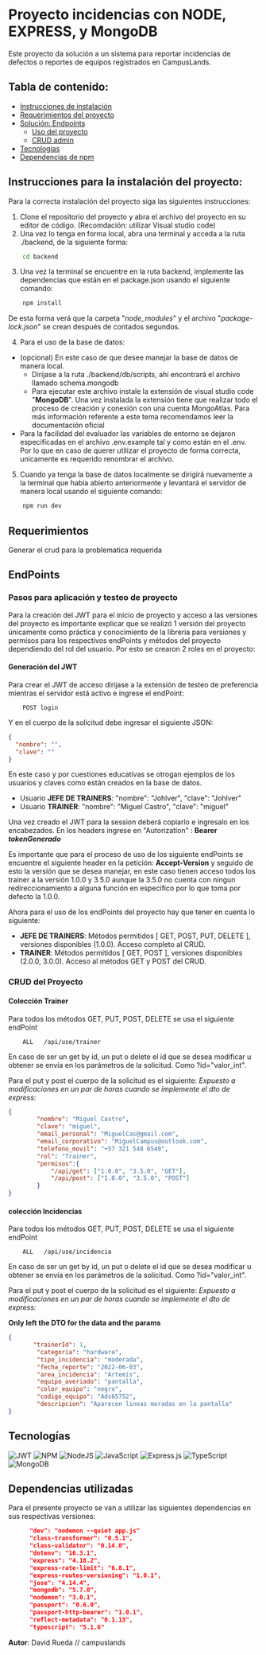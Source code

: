 # Proyecto incidencias con NODE, EXPRESS, y MongoDB

Este proyecto da solución a un sistema para reportar incidencias de defectos o reportes de equipos registrados en CampusLands.



## Tabla de contenido:

- [Instrucciones de instalación](#instrucciones-para-la-instalación-del-proyecto)
- [Requerimientos del proyecto](#requerimientos)
- [Solución: Endpoints](#endpoints) 
    - [Uso del proyecto](#pasos-para-aplicación-y-testeo-de-proyecto)
    - [CRUD admin](#crud-del-proyecto)
- [Tecnologias](#tecnologías)
- [Dependencias de npm](#dependencias-utilizadas)

## Instrucciones para la instalación del proyecto:

Para la correcta instalación del proyecto siga las siguientes instrucciones: 

1. Clone el repositorio del proyecto y abra el archivo del proyecto en su editor de código. (Recomdación: utilizar Visual studio code)
2. Una vez lo tenga en forma local, abra una terminal y acceda a la ruta ./backend, de la siguiente forma: 
```bash
    cd backend
``` 
3. Una vez la terminal se encuentre en la ruta backend, implemente las dependencias que están en el package.json usando el siguiente comando:
```bash
    npm install
``` 
De esta forma verá que la carpeta "*node_modules*" y el archivo "*package-lock.json*" se crean después de contados segundos. 

4.  Para el uso de la base de datos:
* (opcional)  En este caso de que desee manejar la base de datos de manera local.  
    * Dirijase a la ruta ./backend/db/scripts, ahí encontrará el archivo llamado schema.mongodb
    * Para ejecutar este archivo instale la extensión de visual studio code "**MongoDB**". Una vez instalada la extensión tiene que realizar todo el proceso de creación y conexión con una cuenta MongoAtlas. Para más información referente a este tema recomendamos leer la documentación oficial
* Para la facilidad del evaluador las variables de entorno se dejaron especificadas en el archivo .env.example tal y como están en el .env. Por lo que en caso de querer utilizar el proyecto de forma correcta, unicamente es requerido renombrar el archivo. 

5. Cuando ya tenga la base de datos localmente se dirigirá nuevamente a la terminal que había abierto anteriormente y levantará el servidor de manera local usando el siguiente comando: 
```bash
    npm run dev
```




## Requerimientos

Generar el crud para la problematica requerida

## EndPoints 

### Pasos para aplicación y testeo de proyecto

Para la creación del JWT para el inicio de proyecto y acceso a las versiones del proyecto es importante explicar que se realizó 1 versión del proyecto únicamente como práctica y conocimiento de la libreria para versiones y permisos para los respectivos endPoints y métodos del proyecto dependiendo del rol del usuario. Por esto se crearon 2 roles en el proyecto:


#### Generación del JWT

Para crear el JWT de acceso dirijase a la extensión de testeo de preferencia mientras el servidor está activo e ingrese el endPoint:

```http
    POST login
```

Y en el cuerpo de la solicitud debe ingresar el siguiente JSON:
```JSON
{
  "nombre": "",
  "clave": ""
}
```
En este caso y por cuestiones educativas se otrogan ejemplos de los usuarios y claves como están creados en la base de datos.
* Usuario **JEFE DE TRAINERS**:  "nombre": "Johlver", "clave": "Johlver"
* Usuario **TRAINER**:  "nombre": "Miguel Castro", "clave": "miguel"


Una vez creado el JWT para la session deberá copiarlo e ingresalo en los encabezados.
En los headers ingrese en "Autorization" : **Bearer *tokenGenerado***

Es importante que para el proceso de uso de los siguiente endPoints se encuentre el siguiente header en la petición:  **Accept-Version** y seguido de esto la versión que se desea manejar, en este caso tienen acceso todos los trainer a la versión 1.0.0 y 3.5.0 aunque la 3.5.0 no cuenta con ningun redireccionamiento a alguna función en específico por lo que toma por defecto la 1.0.0.



Ahora para el uso de los endPoints del proyecto hay que tener en cuenta lo siguiente:

* **JEFE DE TRAINERS**: Métodos permitidos [ GET, POST, PUT, DELETE ], versiones disponibles (1.0.0). Acceso completo al CRUD.
* **TRAINER**: Métodos permitidos [ GET, POST ], versiones disponibles (2.0.0, 3.0.0). Acceso al métodos GET y POST del CRUD.

### CRUD del Proyecto

#### Colección Trainer

Para todos los métodos GET, PUT, POST, DELETE se usa el siguiente endPoint

```http
    ALL   /api/use/trainer
```
En caso de ser un get by id, un put o delete el id que se desea modificar u obtener se envía en los parámetros de la solicitud. Como ?id="valor_int".

Para el put y post el cuerpo de la solicitud es el siguiente: 
*Expuesto a modificaciones en un par de horas cuando se implemente el dto de express:*

```JSON
{
        "nombre": "Miguel Castro",
        "clave": "miguel",
        "email_personal": "MiguelCas@gmail.com",
        "email_corporativo": "MiguelCampus@outlook.com",
        "telefono_movil": "+57 321 548 6549",
        "rol": "Trainer",
        "permisos":{
            "/api/get": ["1.0.0", "3.5.0", "GET"],
            "/api/post": ["1.0.0", "3.5.0", "POST"]
        }
}
```
#### colección Incidencias

Para todos los métodos GET, PUT, POST, DELETE se usa el siguiente endPoint

```http
    ALL   /api/use/incidencia
```
En caso de ser un get by id, un put o delete el id que se desea modificar u obtener se envía en los parámetros de la solicitud. Como ?id="valor_int".

Para el put y post el cuerpo de la solicitud es el siguiente: 
*Expuesto a modificaciones en un par de horas cuando se implemente el dto de express:* 

**Only left the DTO for the data and the params**

```JSON
{
       "trainerId": 1,
        "categoria": "hardware",
        "tipo_incidencia": "moderada",
        "fecha_reporte": "2022-06-03",
        "area_incidencia": "Artemis",
        "equipo_averiado": "pantalla",
        "color_equipo": "negro",
        "codigo_equipo": "Ads65752",
        "descripcion": "Aparecen lineas moradas en la pantalla"
}
```

## Tecnologías

 ![JWT](https://img.shields.io/badge/JWT-black?style=for-the-badge&logo=JSON%20web%20tokens) ![NPM](https://img.shields.io/badge/NPM-%23000000.svg?style=for-the-badge&logo=npm&logoColor=white) ![NodeJS](https://img.shields.io/badge/node.js-6DA55F?style=for-the-badge&logo=node.js&logoColor=white) ![JavaScript](https://img.shields.io/badge/javascript-%23323330.svg?style=for-the-badge&logo=javascript&logoColor=%23F7DF1E) ![Express.js](https://img.shields.io/badge/express.js-%23404d59.svg?style=for-the-badge&logo=express&logoColor=%2361DAFB) ![TypeScript](https://img.shields.io/badge/typescript-%23007ACC.svg?style=for-the-badge&logo=typescript&logoColor=white) ![MongoDB](https://img.shields.io/badge/MongoDB-%234ea94b.svg?style=for-the-badge&logo=mongodb&logoColor=white)

## Dependencias utilizadas

Para el presente proyecto se van a utilizar las siguientes dependencias en sus respectivas versiones:

  ```json
        "dev": "nodemon --quiet app.js"
        "class-transformer": "0.5.1",
        "class-validator": "0.14.0",
        "dotenv": "16.3.1",
        "express": "4.18.2",
        "express-rate-limit": "6.8.1",
        "express-routes-versioning": "1.0.1",
        "jose": "4.14.4",
        "mongodb": "5.7.0",
        "nodemon": "3.0.1",
        "passport": "0.6.0",
        "passport-http-bearer": "1.0.1",
        "reflect-metadata": "0.1.13",
        "typescript": "5.1.6"
  ```


  **Autor**: David Rueda // campuslands